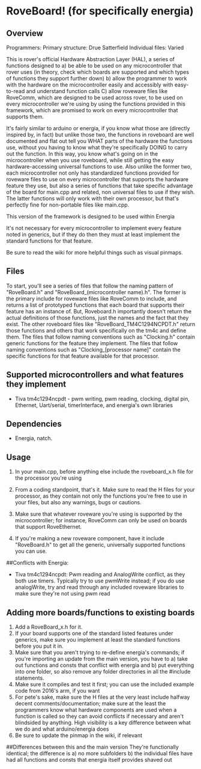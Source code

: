 # RoveBoard! (for specifically energia)

## Overview
Programmers: 
Primary structure: Drue Satterfield 
Individual files: Varied

This is rover's official Hardware Abstraction Layer (HAL), a series of functions designed to a) be able to be used on any microcontroller that rover uses (in theory, check which boards are supported and which types of functions they support further down) b) allow the programmer to work with the hardware on the microcontroller easily and accessibly with easy-to-read and understand function calls C) allow roveware files like RoveComm, which are designed to be used across rover, to be used on every microcontroller we're using by using the functions provided in this framework, which are promised to work on every microcontroller that supports them.

It's fairly similar to arduino or energia, if you know what those are (directly inspired by, in fact) but unlike those two, the functions in roveboard are well documented and flat out tell you WHAT parts of the hardware the functions use, without you having to know what they're specifically DOING to carry out the function. In this way, you know what's going on in the microcontroller when you use roveboard, while still getting the easy hardware-accessing universal functions to use. Also unlike the former two, each microcontroller not only has standardized functions provided for roveware files to use on every microcontroller that supports the hardware feature they use, but also a series of functions that take specific advantage of the board for main.cpp and related, non universal files to use if they wish. The latter functions will only work with their own processor, but that's perfectly fine for non-portable files like main.cpp.

This version of the framework is designed to be used within Energia

It's not necessary for every microcontroller to implement every feature noted in generics, but if they do then they must at least implement the standard functions for that feature.

Be sure to read the wiki for more helpful things such as visual pinmaps.

## Files 
To start, you'll see a series of files that follow the naming pattern of "RoveBoard.h" and "RoveBoard_(microcontroller name).h". The former is the primary include for roveware files like RoveComm to include, and returns a list of prototyped functions that each board that supports their feature has an instance of. But, Roveboard.h importantly doesn't return the actual definitions of those functions, just the names and the fact that they exist. The other roveboard files like "RoveBoard_TM4C1294NCPDT.h" return those functions and others that work specifically on the tm4c and define them. 
The files that follow naming conventions such as "Clocking.h" contain generic functions for the feature they implement.
The files that follow naming conventions such as "Clocking_[processor name]" contain the specific functions for that feature available for that processor.

## Supported microcontrollers and what features they implement
* Tiva tm4c1294ncpdt - pwm writing, pwm reading, clocking, digital pin, Ethernet, Uart/serial, timerInterface, and energia's own libraries

## Dependencies
* Energia, natch.

## Usage
1) In your main.cpp, before anything else include the roveboard_x.h file for the processor you're using
2) From a coding standpoint, that's it. Make sure to read the H files for your processor, as they contain not only the functions you're free to use in your files, but also any warnings, bugs or cautions.
3) Make sure that whatever roveware you're using is supported by the microcontroller; for instance, RoveComm can only be used on boards that support RoveEthernet.

99) If you're making a new roveware component, have it include "RoveBoard.h" to get all the generic, universally supported functions you can use.

##Conflicts with Energia:
* Tiva tm4c1294ncpdt: Pwm reading and AnalogWrite conflict, as they both use timers. Typically try to use pwmWrite instead; if you do use analogWrite, try and read through any included roveware libraries to make sure they're not using pwm read

## Adding more boards/functions to existing boards
1) Add a RoveBoard_x.h for it. 
2) If your board supports one of the standard listed features under generics, make sure you implement at least the standard functions before you put it in.
3) Make sure that you aren't trying to re-define energia's commands; if you're importing an update from the main version, you have to a) take out functions and consts that conflict with energia and b) put everything into one folder, so also remove any folder directories in all the #include statements.
4) Make sure it compiles and test it first; you can use the included example code from 2016's arm, if you want
5) For pete's sake, make sure the H files at the very least include halfway decent comments/documentation; make sure at the least the programmers know what hardware components are used when a function is called so they can avoid conflicts if necessary and aren't blindsided by anything. High visibility is a key difference between what we do and what arduino/energia does
6) Be sure to update the pinmap in the wiki, if relevant

##Differences between this and the main version
They're functionally identical; the difference is a) no more subfolders b) the individual files have had all functions and consts that energia itself provides shaved out
